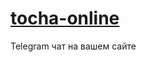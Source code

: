 # <a href="https://nek0samurai.github.io/tocha-online.github.io/">tocha-online</a>
Telegram чат на вашем сайте
